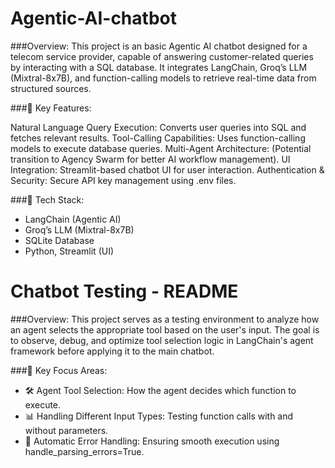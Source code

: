 # Agentic-AI-chatbot
###Overview:
This project is an basic Agentic AI chatbot designed for a telecom service provider, capable of answering customer-related queries by interacting with a SQL database. It integrates LangChain, Groq’s LLM (Mixtral-8x7B), and function-calling models to retrieve real-time data from structured sources.

###🔹 Key Features:

Natural Language Query Execution: Converts user queries into SQL and fetches relevant results.
Tool-Calling Capabilities: Uses function-calling models to execute database queries.
Multi-Agent Architecture: (Potential transition to Agency Swarm for better AI workflow management).
UI Integration: Streamlit-based chatbot UI for user interaction.
Authentication & Security: Secure API key management using .env files.

###🔹 Tech Stack:

- LangChain (Agentic AI)
- Groq’s LLM (Mixtral-8x7B)
- SQLite Database
- Python, Streamlit (UI)

# Chatbot Testing - README

###Overview:
This project serves as a testing environment to analyze how an agent selects the appropriate tool based on the user's input. The goal is to observe, debug, and optimize tool selection logic in LangChain's agent framework before applying it to the main chatbot.

###🔹 Key Focus Areas:

- 🛠 Agent Tool Selection: How the agent decides which function to execute.
- 📊 Handling Different Input Types: Testing function calls with and without parameters.
- 🔄 Automatic Error Handling: Ensuring smooth execution using handle_parsing_errors=True.


